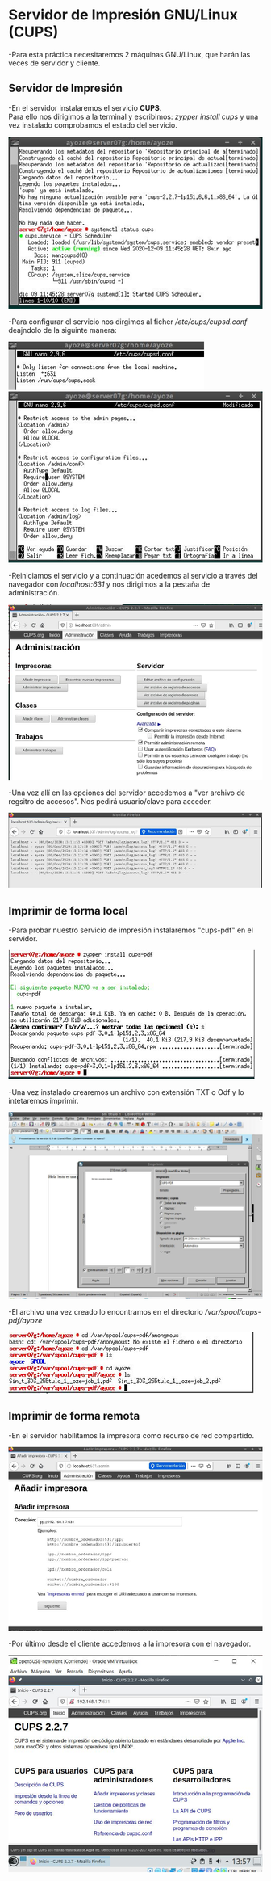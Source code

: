 # Servidor de Impresión GNU/Linux (CUPS)

-Para esta práctica necesitaremos 2 máquinas GNU/Linux, que harán las veces de servidor y cliente.

## Servidor de Impresión

-En el servidor instalaremos el servicio **CUPS**.  
Para ello nos dirigimos a la terminal y escribimos:
*zypper install cups* y una vez instalado comprobamos el estado del servicio.

![](1.JPG)

-Para configurar el servicio nos dirgimos al ficher */etc/cups/cupsd.conf* deajndolo de la siguinte manera:

![](2.JPG)
![](3.JPG)

-Reiniciamos el servicio y a continuación acedemos al servicio a través del navegador con *localhost:631* y nos dirigimos a la pestaña de administración.

![](4.JPG)

-Una vez allí en las opciones del servidor accedemos a "ver archivo de regsitro de accesos".
Nos pedirá usuario/clave para acceder.

![](5.JPG)

## Imprimir de forma local

-Para probar nuestro servicio de impresión instalaremos "cups-pdf" en el servidor.

![](6.JPG)

-Una vez instalado crearemos un archivo con extensión TXT o Odf y lo intetaremos imprimir.

![](7.JPG)

-El archivo una vez creado lo encontramos en el directorio
*/var/spool/cups-pdf/ayoze*

![](8.JPG)

## Imprimir de forma remota

-En el servidor habilitamos la impresora como recurso de red compartido.

![](20.JPG)

-Por último desde el cliente accedemos a la impresora con el navegador.

![](22.JPG)

